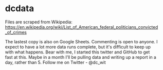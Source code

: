 # dcdata
Files are scraped from Wikipedia: https://en.wikipedia.org/wiki/List_of_American_federal_politicians_convicted_of_crimes

The lastest copy is also on Google Sheets. Commenting is open to anyone. I expect to have a lot more data runs complete, but
it's difficult to keep up with what happens. Bear with me, I started this twitter and GitHub to get fast at this. Maybe in a 
month I'll be pulling data and writing up a report in a day, rather than 5. Follow me on Twitter - @dc_wit
